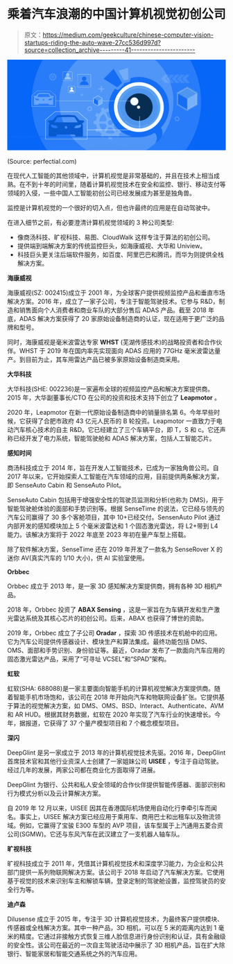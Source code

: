 # 乘着汽车浪潮的中国计算机视觉初创公司

> 原文：<https://medium.com/geekculture/chinese-computer-vision-startups-riding-the-auto-wave-27cc536d997d?source=collection_archive---------41----------------------->

![](img/1c060f6c3591eb97e69d0df16a60c923.png)

(Source: perfectial.com)

在现代人工智能的其他领域中，计算机视觉是非常基础的，并且在技术上相当成熟。在不到十年的时间里，随着计算机视觉技术在安全和监控、银行、移动支付等领域的入侵，一些中国人工智能初创公司已经发展成为甚至是独角兽。

监控是计算机视觉的一个很好的切入点，但也许最终的应用是在自动驾驶中。

在进入细节之前，有必要澄清计算机视觉领域的 3 种公司类型:

*   像商汤科技、旷视科技、易图、CloudWalk 这样专注于算法的初创公司。
*   提供端到端解决方案的传统监控巨头，如海康威视、大华和 Uniview。
*   科技巨头更关注后端软件服务，如百度、阿里巴巴和腾讯，而华为则提供全栈解决方案。

**海康威视**

海康威视(SZ: 002415)成立于 2001 年，为全球客户提供视频监控产品和垂直市场解决方案。2016 年，成立了一家子公司，专注于智能驾驶技术。它参与 R&D，制造和销售面向个人消费者和商业车队的大部分售后 ADAS 产品。截至 2018 年底，ADAS 解决方案获得了 20 家原始设备制造商的认证，现在适用于更广泛的品牌和型号。

同时，海康威视是毫米波雷达专家 **WHST** (芜湖传感技术)的战略投资者和合作伙伴。WHST 于 2019 年在国内率先实现面向 ADAS 应用的 77GHz 毫米波雷达量产。到目前为止，其车用雷达产品已被多家原始设备制造商采用。

**大华科技**

大华科技(SHE: 002236)是一家遍布全球的视频监控产品和解决方案提供商。2015 年，大华副董事长/CTO 在公司的投资和技术支持下创立了 **Leapmotor** 。

2020 年，Leapmotor 在新一代原始设备制造商中的销量排名第 6。今年早些时候，它获得了合肥市政府 43 亿元人民币的 B 轮投资。Leapmotor 一直致力于电动汽车核心技术的自主 R&D。它已经建立了三个车辆平台，即 T，S 和 c。它还声称已经开发了电力系统，智能驾驶舱和 ADAS 解决方案，包括人工智能芯片。

**感知时间**

商汤科技成立于 2014 年，旨在开发人工智能技术，已成为一家独角兽公司。自 2017 年以来，它开始探索人工智能在汽车领域的应用，目前提供两条解决方案，即 SenseAuto Cabin 和 SenseAuto Pilot。

SenseAuto Cabin 包括用于增强安全性的驾驶员监测和分析(也称为 DMS)，用于智能驾驶舱体验的面部和手势识别等。根据 SenseTime 的说法，它已经与领先的汽车公司赢得了 30 多个客舱项目，其中 10+已经交付。SensenAuto Pilot 通过内部开发的感知模块加上 5 个毫米波雷达和 1 个固态激光雷达，将 L2+带到 L4 能力。该解决方案将于 2022 年底至 2023 年初在量产车型上搭载。

除了软件解决方案，SenseTime 还在 2019 年开发了一款名为 SenseRover X 的迷你 AV(真实汽车的 1/10 大小)，供 AI 实验室使用。

**Orbbec**

Orbbec 成立于 2013 年，是一家 3D 感知解决方案提供商，拥有各种 3D 相机产品。

2018 年，Orbbec 投资了 **ABAX Sensing** ，这是一家旨在为车辆开发和生产激光雷达系统及其核心芯片的初创公司。后来，ABAX 也获得了博世的资助。

2019 年，Orbbec 成立了子公司 **Oradar** ，探索 3D 传感技术在机舱中的应用。它为汽车公司提供传感器设计、模块生产和算法集成。最终功能包括 DMS、OMS、面部和手势识别、身份验证等。最近，Oradar 发布了一款面向汽车应用的固态激光雷达产品，采用了“可寻址 VCSEL”和“SPAD”架构。

**虹软**

虹软(SHA: 688088)是一家主要面向智能手机的计算机视觉解决方案提供商。随着智能手机市场饱和，该公司在 2018 年开始向汽车和物联网设备扩张。它提供基于算法的视觉解决方案，如 DMS、OMS、BSD、Interact、Authenticate、AVM 和 AR HUD。根据其财务数据，虹软在 2020 年实现了汽车行业的快速增长。今年，据报道，它获得了 37 个量产模型项目和 7 个概念模型项目。

**深闪**

DeepGlint 是另一家成立于 2013 年的计算机视觉技术先驱。2016 年，DeepGlint 首席技术官和其他行业资深人士创建了一家姐妹公司 **UISEE** ，专注于自动驾驶。经过几年的发展，两家公司都在商业化方面取得了进展。

DeepGlint 为银行、公共和私人安全领域的合作伙伴提供智能传感器、面部识别和行为模式分析以及云计算解决方案。

自 2019 年 12 月以来，UISEE 因其在香港国际机场使用自动化行李牵引车而闻名。事实上，UISEE 解决方案已经应用于乘用车、商用巴士和出租车以及物流领域。例如，它赢得了宝骏 E300 车型的 AVP 项目，该车型属于上汽通用五菱合资公司(SGMW)。它还与东风汽车在武汉建立了一支机器人轴车队。

**旷视科技**

旷视科技成立于 2011 年，凭借其计算机视觉技术和深度学习能力，为企业和公共部门提供一系列物联网解决方案。该公司于 2018 年启动了汽车解决方案。它使用基于视觉的技术来识别车主和解锁车辆，登录定制的驾驶舱设置，监控驾驶员的安全行为等。

**迪卢森**

Dilusense 成立于 2015 年，专注于 3D 计算机视觉技术，为最终客户提供模块、传感器或全栈解决方案。其中一种产品，3D 相机，可以在 5 米的距离内达到 1 毫米的精度。它通过非接触方式恢复三维人脸信息进行身份识别和认证，具有金融级的安全性。该公司在最近的一次自主驾驶活动中展示了 3D 相机产品，旨在扩大除银行、智能家居和智能交通系统之外的汽车应用。